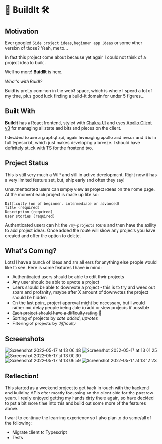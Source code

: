 # 👷 BuildIt 🛠️

## Motivation

Ever googled `Side project ideas`, `beginner app ideas` or some other version of those? Yeah, me to...

In fact this project come about because yet again I could not think of a project idea to build.

Well no more! **BuidlIt** is here.

_What's with Buidl?_

Buidl is pretty common in the web3 space, which is where I spend a lot of my time, plus good luck finding a build-it domain for under 5 figures...

## Built With

**BuildIt** has a React frontend, styled with [Chakra UI](https://chakra-ui.com/) and uses [Apollo Client v3](https://www.apollographql.com/docs/react/) for managing all state and bits and pieces on the client.

I decided to use a graphql api, again leveraging apollo and nexus and it is in full typescript, which just makes developing a breeze. I should have definitely stuck with TS for the frontend too.

## Project Status

This is still very much a WIP and still in active development. Right now it has a very limited feature set, but, ship early and often they say!

Unauthenticated users can simply view all project ideas on the home page. At the moment each project is made up like so:

```
Difficulty (on of beginner, intermediate or advanced)
Title (required)
Description (required)
User stories (required)
```

Authenticated users can hit the `/my-projects` route and then have the ability to add project ideas. Once added the route will show any projects you have created and offer the option to delete.

## What's Coming?

Lots! I have a bunch of ideas and am all ears for anything else people would like to see. Here is some features I have in mind:

- Authenticated users should be able to edit their projects
- Any user should be able to upvote a project
- Users should be able to downvote a project - this is to try and weed out spam and profanity, maybe after X amount of downvotes the project should be hidden
- On the last point, project approval might be necessary, but I would rather not delay people being able to add or view projects if possible
- ~~Each project should have a difficulty rating~~ 🔫
- Sorting of projects by _date added_, _upvotes_
- Filtering of projects by _difficulty_

## Screenshots

![Screenshot 2022-05-17 at 13 06 48](https://user-images.githubusercontent.com/39712238/168807386-cc6cccda-a04e-44c9-8181-4c9d0242b208.png)
![Screenshot 2022-05-17 at 13 01 25](https://user-images.githubusercontent.com/39712238/168807407-08851348-0824-4229-bfe1-dd96ed884674.png)
![Screenshot 2022-05-17 at 13 00 30](https://user-images.githubusercontent.com/39712238/168807422-f06c40e7-7513-4572-a9de-f44d33ddbf8a.png)
![Screenshot 2022-05-17 at 13 06 59](https://user-images.githubusercontent.com/39712238/168807429-95c952ef-1bc8-406b-85f8-2b66b5a59d96.png)
![Screenshot 2022-05-17 at 13 12 23](https://user-images.githubusercontent.com/39712238/168808065-17e3380d-698f-47e3-8efe-715a366a974d.png)

## Reflection!

This started as a weekend project to get back in touch with the backend and building APIs after mostly focussing on the client side for the past few years. I really enjoyed getting my hands dirty there again, so have decided to put a bit more time into this and build out some more of the features above.

I want to continue the learning experience so I also plan to do some/all of the following:

- Migrate client to Typescript
- Tests
